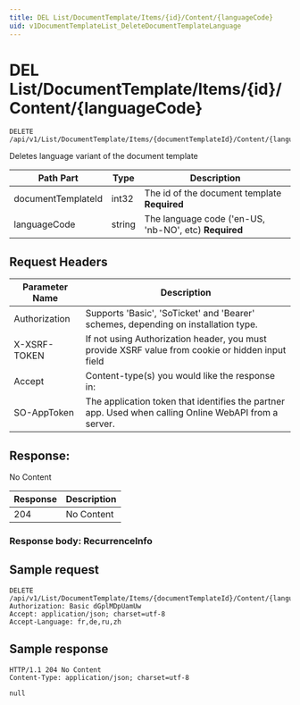 ```yaml
---
title: DEL List/DocumentTemplate/Items/{id}/Content/{languageCode}
uid: v1DocumentTemplateList_DeleteDocumentTemplateLanguage
---
```


# DEL List/DocumentTemplate/Items/{id}/Content/{languageCode}

```http
DELETE /api/v1/List/DocumentTemplate/Items/{documentTemplateId}/Content/{languageCode}
```

Deletes language variant of the document template






| Path Part | Type | Description |
|-----------|------|-------------|
| documentTemplateId | int32 | The id of the document template **Required** |
| languageCode | string | The language code ('en-US, 'nb-NO', etc) **Required** |



## Request Headers

| Parameter Name | Description |
|----------------|-------------|
| Authorization  | Supports 'Basic', 'SoTicket' and 'Bearer' schemes, depending on installation type. |
| X-XSRF-TOKEN   | If not using Authorization header, you must provide XSRF value from cookie or hidden input field |
| Accept         | Content-type(s) you would like the response in:  |
| SO-AppToken | The application token that identifies the partner app. Used when calling Online WebAPI from a server. |


## Response:

No Content

| Response | Description |
|----------------|-------------|
| 204 | No Content |

### Response body: RecurrenceInfo


## Sample request

```http!
DELETE /api/v1/List/DocumentTemplate/Items/{documentTemplateId}/Content/{languageCode}
Authorization: Basic dGplMDpUamUw
Accept: application/json; charset=utf-8
Accept-Language: fr,de,ru,zh
```

## Sample response

```http_
HTTP/1.1 204 No Content
Content-Type: application/json; charset=utf-8

null
```